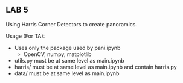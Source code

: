 LAB 5
---
Using Harris Corner Detectors to create panoramics. 

Usage (For TA):
- Uses only the package used by pani.ipynb
    - OpenCV, numpy, matplotlib
- utils.py must be at same level as main.ipynb
- harris/ must be at same level as main.ipynb and contain harris.py
- data/ must be at same level as main.ipynb
